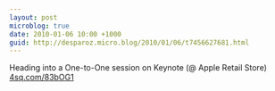 ```yaml
---
layout: post
microblog: true
date: 2010-01-06 10:00 +1000
guid: http://desparoz.micro.blog/2010/01/06/t7456627681.html
---
```

Heading into a One-to-One session on Keynote (@ Apple Retail Store) [4sq.com/83bOG1](http://4sq.com/83bOG1)
